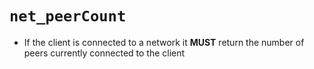 # `net_peerCount`
* If the client is connected to a network it **MUST** return the number of peers currently connected to the client